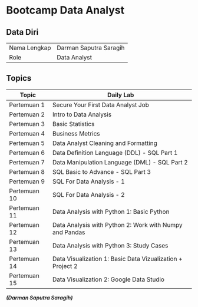 # Bootcamp Data Analyst

## Data Diri
|  |  |
|--|--|
| Nama Lengkap | Darman Saputra Saragih |
| Role | Data Analyst |

## Topics

| Topic | Daily Lab |
|--|--|
| Pertemuan 1  | Secure Your First Data Analyst Job|
| Pertemuan 2  | Intro to Data Analysis |
| Pertemuan 3  | Basic Statistics|
| Pertemuan 4  | Business Metrics |
| Pertemuan 5  | Data Analyst Cleaning and Formatting |
| Pertemuan 6  | Data Definition Language (DDL) - SQL Part 1 |
| Pertemuan 7  | Data Manipulation Language (DML) - SQL Part 2 |
| Pertemuan 8  | SQL Basic to Advance - SQL Part 3 |
| Pertemuan 9  | SQL For Data Analysis - 1 | 
| Pertemuan 10 | SQL For Data Analysis - 2 |
| Pertemuan 11 | Data Analysis with Python 1: Basic Python | 
| Pertemuan 12 | Data Analysis with Python 2: Work with Numpy and Pandas | 
| Pertemuan 13 | Data Analysis with Python 3: Study Cases | 
| Pertemuan 14 | Data Visualization 1: Basic Data Vizualization + Project 2 | 
| Pertemuan 15 | Data Visualization 2: Google Data Studio | 

***(Darman Saputra Saragih)***
